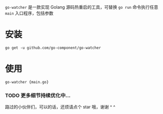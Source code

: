 
`go-watcher` 是一款实现 Golang 源码热重启的工具，可替换 `go run` 命令执行任意 `main` 入口程序，包括参数

# 安装
```html
go get -u github.com/go-component/go-watcher
```

# 使用

```html
go-watcher {main.go}
```

### TODO 更多细节持续优化中...

路过的小伙伴们，可以的话，还烦请点个 star 哦，谢谢 ^ ^